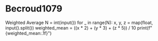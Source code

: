 # Becroud1079
Weighted Average
N = int(input())
for _ in range(N):
    x, y, z = map(float, input().split())
    weighted_mean = ((x * 2) + (y * 3) + (z * 5)) / 10
    print(f"{weighted_mean:.1f}")
